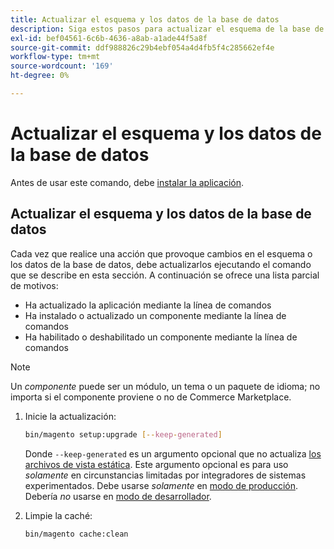 ```yaml
---
title: Actualizar el esquema y los datos de la base de datos
description: Siga estos pasos para actualizar el esquema de la base de datos de Adobe Commerce.
exl-id: bef04561-6c6b-4636-a8ab-a1ade44f5a8f
source-git-commit: ddf988826c29b4ebf054a4d4fb5f4c285662ef4e
workflow-type: tm+mt
source-wordcount: '169'
ht-degree: 0%

---
```


# Actualizar el esquema y los datos de la base de datos

Antes de usar este comando, debe [instalar la aplicación](../advanced.md).

## Actualizar el esquema y los datos de la base de datos

Cada vez que realice una acción que provoque cambios en el esquema o los datos de la base de datos, debe actualizarlos ejecutando el comando que se describe en esta sección. A continuación se ofrece una lista parcial de motivos:

* Ha actualizado la aplicación mediante la línea de comandos
* Ha instalado o actualizado un componente mediante la línea de comandos
* Ha habilitado o deshabilitado un componente mediante la línea de comandos

>[!NOTE]
>
>Un *componente* puede ser un módulo, un tema o un paquete de idioma; no importa si el componente proviene o no de Commerce Marketplace.

1. Inicie la actualización:

   ```bash
   bin/magento setup:upgrade [--keep-generated]
   ```

   Donde `--keep-generated` es un argumento opcional que no actualiza [los archivos de vista estática](../../configuration/cli/static-view-file-deployment.md). Este argumento opcional es para uso *solamente* en circunstancias limitadas por integradores de sistemas experimentados. Debe usarse *solamente* en [modo de producción](../../configuration/bootstrap/application-modes.md#production-mode). Debería *no* usarse en [modo de desarrollador](../../configuration/bootstrap/application-modes.md#developer-mode).

1. Limpie la caché:

   ```bash
   bin/magento cache:clean
   ```
